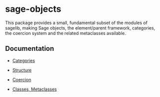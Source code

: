 # sage-objects #

This package provides a small, fundamental subset of the modules of sagelib, making Sage objects, the element/parent framework, categories, the coercion system and the related metaclasses available.

## Documentation ##

* [Categories](https://doc.sagemath.org/html/en/reference/categories/index.html)

* [Structure](https://doc.sagemath.org/html/en/reference/structure/index.html)

* [Coercion](https://doc.sagemath.org/html/en/reference/coercion/index.html)

* [Classes, Metaclasses](https://doc.sagemath.org/html/en/reference/misc/index.html#special-base-classes-decorators-etc)
